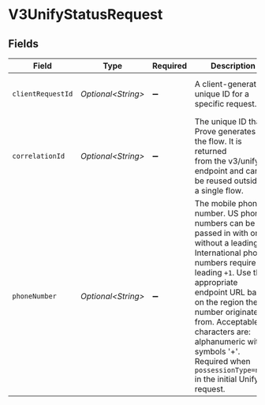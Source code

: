 # V3UnifyStatusRequest


## Fields

| Field                                                                                                                                                                                                                                                                                                                                                       | Type                                                                                                                                                                                                                                                                                                                                                        | Required                                                                                                                                                                                                                                                                                                                                                    | Description                                                                                                                                                                                                                                                                                                                                                 | Example                                                                                                                                                                                                                                                                                                                                                     |
| ----------------------------------------------------------------------------------------------------------------------------------------------------------------------------------------------------------------------------------------------------------------------------------------------------------------------------------------------------------- | ----------------------------------------------------------------------------------------------------------------------------------------------------------------------------------------------------------------------------------------------------------------------------------------------------------------------------------------------------------- | ----------------------------------------------------------------------------------------------------------------------------------------------------------------------------------------------------------------------------------------------------------------------------------------------------------------------------------------------------------- | ----------------------------------------------------------------------------------------------------------------------------------------------------------------------------------------------------------------------------------------------------------------------------------------------------------------------------------------------------------- | ----------------------------------------------------------------------------------------------------------------------------------------------------------------------------------------------------------------------------------------------------------------------------------------------------------------------------------------------------------- |
| `clientRequestId`                                                                                                                                                                                                                                                                                                                                           | *Optional\<String>*                                                                                                                                                                                                                                                                                                                                         | :heavy_minus_sign:                                                                                                                                                                                                                                                                                                                                          | A client-generated unique ID for a specific request.                                                                                                                                                                                                                                                                                                        | 71010d88-d0e7-4a24-9297-d1be6fefde81                                                                                                                                                                                                                                                                                                                        |
| `correlationId`                                                                                                                                                                                                                                                                                                                                             | *Optional\<String>*                                                                                                                                                                                                                                                                                                                                         | :heavy_minus_sign:                                                                                                                                                                                                                                                                                                                                          | The unique ID that Prove generates for the flow. It is returned<br/>from the v3/unify endpoint and cannot be reused outside of a single flow.                                                                                                                                                                                                               | 713189b8-5555-4b08-83ba-75d08780aebd                                                                                                                                                                                                                                                                                                                        |
| `phoneNumber`                                                                                                                                                                                                                                                                                                                                               | *Optional\<String>*                                                                                                                                                                                                                                                                                                                                         | :heavy_minus_sign:                                                                                                                                                                                                                                                                                                                                          | The mobile phone number. US phone numbers can be passed in with or without a leading `+1`. International phone numbers require a leading `+1`. Use the appropriate endpoint URL based on the region the number originates from. Acceptable characters are: alphanumeric with symbols '+'. Required when `possessionType=none` in the initial Unify request. | 2001004011                                                                                                                                                                                                                                                                                                                                                  |
